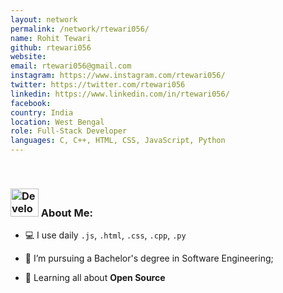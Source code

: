 ```yaml
---
layout: network
permalink: /network/rtewari056/
name: Rohit Tewari
github: rtewari056
website:
email: rtewari056@gmail.com
instagram: https://www.instagram.com/rtewari056/
twitter: https://twitter.com/rtewari056
linkedin: https://www.linkedin.com/in/rtewari056/
facebook:
country: India
location: West Bengal
role: Full-Stack Developer
languages: C, C++, HTML, CSS, JavaScript, Python
---
```


<br>

### <img src="https://raw.githubusercontent.com/TheDudeThatCode/TheDudeThatCode/master/Assets/Developer.gif" width="45px" alt="Developer.gif"> About Me:

- 💻 I use daily `.js`, `.html`, `.css`, `.cpp`, `.py`

- 💼 I’m pursuing a Bachelor's degree in Software Engineering;

- 🌱 Learning all about **Open Source**

